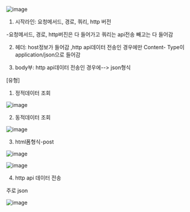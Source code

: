 ![image](https://user-images.githubusercontent.com/108928206/183239366-b9702252-0fc5-4261-a93c-db0de69b5e4c.png)

1. 시작라인: 요청메서드, 경로, 쿼리, http 버전
  
  -요청메서드, 경로, http버진은 다 들어가고 쿼리는 api전송 빼고는 다 들어감
  
2. 헤더: host정보가 들어감 ,http api데이터 전송인 경우에만 Content- Type이 application/json으로 들어감

3. body부: http api데이터 전송인 경우에--> json형식


[유형]

1. 정적데이터 조회
  
  ![image](https://user-images.githubusercontent.com/108928206/183239748-9ba18295-42d8-46a6-b21b-98dbdbee047f.png)

2. 동적데이터 조회

  ![image](https://user-images.githubusercontent.com/108928206/183239754-fea40f70-5ec7-4f6b-a9fd-c2f56f5f77f3.png)

3. html폼형식-post

  ![image](https://user-images.githubusercontent.com/108928206/183239795-4692c034-6c16-4936-9939-5fd8ace62b9f.png)

  ![image](https://user-images.githubusercontent.com/108928206/183239798-504a7e23-5242-49b8-aea2-86f7f228b9e4.png)

4. http api 데이터 전송
  
  주로 json
  
  ![image](https://user-images.githubusercontent.com/108928206/183239812-9bfe40ea-3fe2-45ab-839e-1fe7b470ac0c.png)

